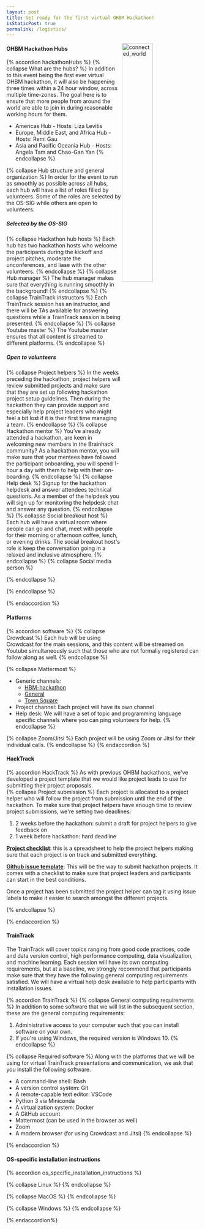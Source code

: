 ```yaml
---
layout: post
title: Get ready for the first virtual OHBM Hackathon!
isStaticPost: true
permalink: /logistics/
---
```


<img align="right" src="../img/undraw_connected_world_wuay.svg" alt="connected_world" width="40%">

#### OHBM Hackathon Hubs

{% accordion hackathonHubs %}
{% collapse What are the hubs? %} 
In addition to this event being the first ever virtual OHBM hackathon, it will also be happening three times within a 24 hour window, across multiple time-zones. The goal here is to ensure that more people from around the world are able to join in during reasonable working hours for them. 
* Americas Hub - Hosts: Liza Levitis 
* Europe, Middle East, and Africa Hub - Hosts: Remi Gau
* Asia and Pacific Oceania Hub - Hosts: Angela Tam and Chao-Gan Yan
{% endcollapse %}

{% collapse Hub structure and general organization %} 
In order for the event to run as smoothly as possible across all hubs, each hub will have a list of roles filled by volunteers. 
Some of the roles are selected by the OS-SIG while others are open to volunteers.

##### Selected by the OS-SIG
{% collapse Hackathon hub hosts %}
Each hub has two hackathon hosts who welcome the participants during the kickoff and project pitches, moderate the unconferences, and liase with the other volunteers.
{% endcollapse %}
{% collapse Hub manager %}
The hub manager makes sure that everything is running smoothly in the background! 
{% endcollapse %}
{% collapse TrainTrack instructors %}
Each TrainTrack session has an instructor, and there will be TAs available for answering questions while a TrainTrack session is being presented. 
{% endcollapse %}
{% collapse Youtube master %}
The Youtube master ensures that all content is streamed to different platforms.
{% endcollapse %}
##### Open to volunteers
{% collapse Project helpers %}
In the weeks preceding the hackathon, project helpers will review submitted projects and make sure that they are set up following hackathon project setup guidelines. Then during the hackathon they can provide support and especially help project leaders who might feel a bit lost if it is their first time managing a team. 
{% endcollapse %}
{% collapse Hackathon mentor %}
You’ve already attended a hackathon, are keen in welcoming new members in the Brainhack community? As a hackathon mentor, you will make sure that your mentees have followed the participant onboarding, you will spend 1-hour a day with them to help with their on-boarding. 
{% endcollapse %}
{% collapse Help desk %}
Signup for the hackathon helpdesk and answer attendees technical questions. As a member of the helpdesk you will sign up for monitoring the helpdesk chat and answer any question.
{% endcollapse %}
{% collapse Social breakout host %}
Each hub will have a virtual room where people can go and chat, meet with people for their morning or afternoon coffee, lunch, or evening drinks. The social breakout host's role is keep the conversation going in a relaxed and inclusive atmosphere.
{% endcollapse %}
{% collapse Social media person %}

{% endcollapse %}

{% endcollapse %}

{% endaccordion %}

#### Platforms

{% accordion software %}
{% collapse Crowdcast %}
Each hub will be using Crowdcast for the main sessions, and this content will be streamed on Youtube simultaneously such that those who are not formally registered can follow along as well.
{% endcollapse %} 

{% collapse Mattermost %}
* Generic channels: 
  * [HBM-hackathon](https://mattermost.brainhack.org/brainhack/channels/hbm-hackathon)
  * [General](https://mattermost.brainhack.org/brainhack/channels/general)
  * [Town Square](https://mattermost.brainhack.org/brainhack/channels/town-square)
* Project channel: Each project will have its own channel
* Help desk: We will have a set of topic and programming language specific channels where you can ping volunteers for help.
{% endcollapse %}

{% collapse Zoom/Jitsi %}
Each project will be using Zoom or Jitsi for their individual calls.
{% endcollapse %} 
{% endaccordion %}


#### HackTrack
{% accordion HackTrack %} 
As with previous OHBM hackathons, we've developed a project template that we would like project leads to use for submitting 
their project proposals.  
{% collapse Project submission %}
Each project is allocated to a project helper who will follow the project from submission until the end of the hackathon.
To make sure that project helpers have enough time to review project submissions, we're setting two deadlines: 
1. 2 weeks before the hackathon: submit a draft for project helpers to give feedback on
2. 1 week before hackathon: hard deadline

[**Project checklist**](https://docs.google.com/spreadsheets/d/1SY-Hnhc-bPX0RA47icVukUVVJ-BrX9ykPFQUBY-U1go/edit#gid=0): this is a spreadsheet to help the project helpers making sure that each project is on track and submitted everything.

[**Github issue template**](https://github.com/ohbm/hackathon2020/blob/master/.github/ISSUE_TEMPLATE/hackathon-project-template.md): This will be the way to submit hackathon projects. It comes with a checklist to make sure that project leaders and participants can start in the best conditions.

Once a project has been submitted the project helper can tag it using issue labels to make it easier to search amongst the different projects.

{% endcollapse %}

{% endaccordion %}


#### TrainTrack 
The TrainTrack will cover topics ranging from good code practices, code and data version control, high performance computing, 
data visualization, and machine learning. Each session will have its own computing requirements, but at a baseline, 
we strongly recommend that participants make sure that they have the following general computing requirements satisfied. 
We will have a virtual help desk available to help participants with installation issues. 

{% accordion TrainTrack %}
{% collapse General computing requirements %}
In addition to some software that we will list in the subsequent section, these are the general computing requirements: 
1. Administrative access to your computer such that you can install software on your own. 
2. If you're using Windows, the required version is Windows 10. 
{% endcollapse %}

{% collapse Required software %}
Along with the platforms that we will be using for virtual TrainTrack presentations and communication, we ask that you 
install the following software. 

* A command-line shell: Bash
* A version control system: Git
* A remote-capable text editor: VSCode
* Python 3 via Miniconda
* A virtualization system: Docker
* A GitHub account
* Mattermost (can be used in the browser as well)
* Zoom
* A modern browser (for using Crowdcast and Jitsi)
{% endcollapse %}


{% endaccordion %}

#### OS-specific installation instructions
{% accordion os_specific_installation_instructions %}

{% collapse Linux %} 
{% endcollapse %}

{% collapse MacOS %} 
{% endcollapse %}

{% collapse Windows %} 
{% endcollapse %}

{% endaccordion%}